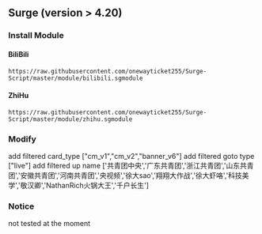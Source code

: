 ## Surge (version > 4.20)
### Install Module
#### BiliBili
```
https://raw.githubusercontent.com/onewayticket255/Surge-Script/master/module/bilibili.sgmodule
```
#### ZhiHu
```
https://raw.githubusercontent.com/onewayticket255/Surge-Script/master/module/zhihu.sgmodule
```
### Modify

add filtered card_type ["cm_v1","cm_v2","banner_v6"]
add filtered goto type ["live"]
add filtered up name  ['共青团中央','广东共青团','浙江共青团','山东共青团','安徽共青团','河南共青团','央视频','徐大sao','翔翔大作战','徐大虾咯','科技美学','敬汉卿','NathanRich火锅大王','千户长生']

### Notice

not tested at the moment